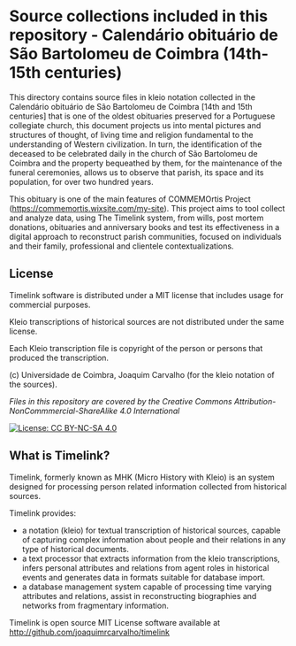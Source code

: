 # Source collections included in this repository -  Calendário obituário de São Bartolomeu de Coimbra (14th-15th centuries)

This directory contains source files in kleio notation collected in the Calendário obituário de São Bartolomeu de Coimbra [14th and 15th centuries] that is one of the oldest obituaries preserved for a Portuguese collegiate church, this document projects us into mental pictures and structures of thought, of living time and religion fundamental to the understanding of Western civilization. In turn, the identification of the deceased to be celebrated daily in the church of São Bartolomeu de Coimbra and the property bequeathed by them, for the maintenance of the funeral ceremonies, allows us to observe that parish, its space and its population, for over two hundred years.

This obituary is one of the main features of COMMEMOrtis Project (https://commemortis.wixsite.com/my-site).  This project aims to tool collect and analyze data, using The Timelink system,  from wills, post mortem donations, obituaries and anniversary books and test its effectiveness in a digital approach to reconstruct parish communities, focused on individuals and their family, professional and clientele contextualizations.


## License

Timelink software is distributed under a MIT license that includes usage for commercial purposes. 

Kleio transcriptions of historical sources are not distributed under the same license. 

Each Kleio transcription file is copyright of the person or persons that produced the transcription.

(c) Universidade de Coimbra, Joaquim Carvalho (for the kleio notation of the sources).

_Files in this repository are covered by the Creative Commons 
Attribution-NonCommmercial-ShareAlike 4.0 International_

[![License: CC BY-NC-SA 4.0](https://licensebuttons.net/l/by-nc-sa/4.0/80x15.png)](https://creativecommons.org/licenses/by-nc-sa/4.0/)



## What is Timelink?

Timelink, formerly known as MHK (Micro History with Kleio) is an system designed for processing person related information collected from historical sources. 

Timelink provides:

* a notation (kleio) for textual transcription of historical sources, capable of capturing complex information about people and their relations in any type of historical documents.
* a text processor that extracts information from the kleio transcriptions, infers personal attributes and relations from agent roles in historical events and generates data in formats suitable for database import.
* a database management system capable of processing time varying attributes and relations, assist in reconstructing biographies and networks from fragmentary information.

Timelink is open source MIT License software available at http://github.com/joaquimrcarvalho/timelink

